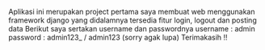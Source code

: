 Aplikasi ini merupakan project pertama saya membuat web menggunakan framework django yang didalamnya tersedia fitur login, logout dan posting data
Berikut saya sertakan username dan passwordnya
username : admin
password : admin123_ / admin123 (sorry agak lupa)
Terimakasih !!
